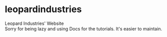 # leopardindustries
Leopard Industries' Website
<br />
Sorry for being lazy and using Docs for the tutorials. It's easier to maintain.
